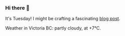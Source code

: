 ### Hi there :wave:

It's Tuesday! I might be crafting a fascinating [blog post](https://benjaminwuethrich.dev).

Weather in Victoria BC: partly cloudy, at +7°C.
